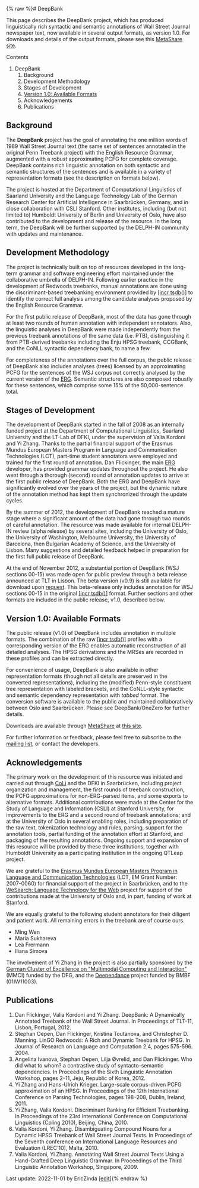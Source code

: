 {% raw %}# DeepBank

This page describes the DeepBank project, which has produced
linguistically rich syntactic and semantic annotations of Wall Street
Journal newspaper text, now available in several output formats, as
version 1.0. For downloads and details of the output formats, please see
this [MetaShare
site](http://metashare.dfki.de/repository/browse/deepbank/d550713c0bd211e38e2e003048d082a41c57b04b11e146f1887ceb7158e2038c/).

Contents

1. DeepBank
   1. Background
   2. Development Methodology
   3. Stages of Development
   4. [Version 1.0: Available
Formats]()
   5. Acknowledgements
   6. Publications

<a name="Background"/>


## Background

The **DeepBank** project has the goal of annotating the one
million words of 1989 Wall Street Journal text (the same set of
sentences annotated in the original Penn Treebank project) with the
English Resource Grammar, augmented with a robust approximating PCFG for
complete coverage. DeepBank contains rich linguistic
annotation on both syntactic and semantic structures of the sentences
and is available in a variety of representation formats (see the
description on formats below).

The project is hosted at the Department of Computational Linguistics of
Saarland University and the Language Technology Lab of the German
Research Center for Artificial Intelligence in Saarbrücken, Germany, and
in close collaboration with CSLI Stanford. Other institutes, including
(but not limited to) Humboldt University of Berlin and University of
Oslo, have also contributed to the development and release of the
resource. In the long term, the DeepBank will be further
supported by the DELPH-IN community with updates and maintenance.

<a name="Development_Methodology"/>


## Development Methodology

The project is technically built on top of resources developed in the
long-term grammar and software engineering effort maintained under the
collaborative umbrella of DELPH-IN. Following earlier practice in the
development of Redwoods treebanks, manual annotations are done using the
discriminant-based treebanking environment provided by [\[incr
tsdb()\]](http://www.delph-in.net/itsdb) to identify the correct full
analysis among the candidate analyses proposed by the English Resource
Grammar.

For the first public release of DeepBank, most of the data
has gone through at least two rounds of human annotation with
independent annotators. Also, the linguistic analyses in
DeepBank were made independently from the previous treebank
annotations of the same data (i.e. PTB), distinguishing it from
PTB-derived treebanks including the Enju HPSG treebank, CCGBank, and the
CoNLL syntactic dependency bank, to name a few.

For completeness of the annotations over the full corpus, the public
release of DeepBank also includes analyses (trees) licensed
by an approximating PCFG for the sentences of the WSJ corpus not
correctly analysed by the current version of the
[ERG](http://www.delph-in.net/erg). Semantic structures are also
composed robustly for these sentences, which comprise some 15% of the
50,000-sentence total.

<a name="Stages_of_Development"/>


## Stages of Development

The development of DeepBank started in the fall of 2008 as
an internally funded project at the Department of Computational
Linguistics, Saarland University and the LT-Lab of DFKI, under the
supervision of Valia Kordoni and Yi Zhang.
Thanks to the partial financial support of the Erasmus Mundus European
Masters Program in Language and Communication Technologies (LCT),
part-time student annotators were employed and trained for the first
round of annotation. Dan Flickinger, the main
[ERG](http://www.delph-in.net/erg) developer, has provided grammar
updates throughout the project. He also went through a thorough (second)
round of annotation updates to arrive at the first public release of
DeepBank. Both the ERG and DeepBank have
significantly evolved over the years of the project, but the dynamic
nature of the annotation method has kept them synchronized through the
update cycles.

By the summer of 2012, the development of DeepBank reached a
mature stage where a significant amount of the data had gone through two
rounds of careful annotation. The resource was made available for
internal DELPH-IN review (alpha release) by several sites, including the
University of Oslo, the University of Washington, Melbourne University,
the University of Barcelona, then Bulgarian Academy of Science, and the
University of Lisbon. Many suggestions and detailed feedback helped in
preparation for the first full public release of DeepBank.

At the end of November 2012, a substantial portion of
DeepBank (WSJ sections 00-15) was made open for public
preview through a beta release announced at TLT in Lisbon. The beta
version (v0.9) is still available for download upon
[request](http://www.coli.uni-saarland.de/projects/deepbank/request.cgi).
This beta-release only includes annotation for WSJ sections 00-15 in the
original [\[incr tsdb()\]](http://www.delph-in.net/itsdb) format.
Further sections and other formats are included in the public release,
v1.0, described below.

<a name="Version_1.0:_Available_Formats"/>


## Version 1.0: Available Formats

The public release (v1.0) of DeepBank includes annotation in
multiple formats. The combination of the raw [\[incr
tsdb()\]](http://www.delph-in.net/itsdb) profiles with a corresponding
version of the ERG enables automatic reconstruction of all detailed
analyses. The HPSG derivations and the
MRSes are recorded in these profiles and can be extracted
directly.

For convenience of usage, DeepBank is also available in
other representation formats (though not all details are preserved in
the converted representations), including the (modified) Penn-style
constituent tree representation with labeled brackets, and the
CoNLL-style syntactic and semantic dependency representation with
*tabbed* format. The conversion software is available to the public and
maintained collaboratively between Oslo and Saarbrücken. Please see
DeepBank/OneZero for further details.

Downloads are available through [MetaShare](/MetaShare) at [this
site](http://metashare.dfki.de/repository/browse/deepbank/d550713c0bd211e38e2e003048d082a41c57b04b11e146f1887ceb7158e2038c/).

For further information or feedback, please feel free to subscribe to
the [mailing list](http://lists.delph-in.net/mailman/listinfo/deepbank),
or contact the developers.

<a name="Acknowledgements"/>


## Acknowledgements

The primary work on the development of this resource was initiated and
carried out through [CoLi](/CoLi) and the DFKI in Saarbrücken, including
project organization and management, the first rounds of treebank
construction, the PCFG approximations for non-ERG-parsed items, and some
exports to alternative formats. Additional contributions were made at
the Center for the Study of Language and Information (CSLI) at Stanford
University, for improvements to the ERG and a second round of treebank
annotations; and at the University of Oslo in several enabling roles,
including preparation of the raw text, tokenization technology and
rules, parsing, support for the annotation tools, partial funding of the
annotation effort at Stanford, and packaging of the resulting
annotations. Ongoing support and expansion of this resource will be
provided by these three institutions, together with Humboldt University
as a participating institution in the ongoing QTLeap project.

We are grateful to the [Erasmus Mundus European Masters Program in
Language and Communication Technologies](http://lct-master.org/) (LCT,
EM Grant Number: 2007-0060) for financial support of the project in
Saarbrücken, and to the [WeSearch: Language Technology for the
Web](http://www.mn.uio.no/ifi/english/research/projects/wesearch/)
project for support of the contributions made at the University of Oslo
and, in part, funding of work at Stanford.

We are equally grateful to the following student annotators for their
diligent and patient work. All remaining errors in the treebank are of
course ours.

- Ming Wen
- Maria Sukhareva
- Lea Frermann
- Iliana Simova

The involvement of Yi Zhang in the project is also partially sponsored
by the [German Cluster of Excellence on "Multimodal Computing and
Interaction"](http://www.mmci.uni-saarland.de/) (MMCI) funded by the
DFG, and the [Deependance](http://deependance.dfki.de/) project funded
by BMBF (01IW11003).

<a name="Publications"/>


## Publications

1. Dan Flickinger, Valia Kordoni and Yi Zhang. DeepBank: A
Dynamically Annotated Treebank of the Wall Street Journal. In
Proceedings of TLT-11, Lisbon, Portugal, 2012.
2. Stephan Oepen, Dan Flickinger, Kristina Toutanova, and
Christopher D. Manning. LinGO Redwoods: A Rich and Dynamic Treebank
for HPSG. In Journal of Research on Language and Computation 2.4,
pages 575-596. 2004.
3. Angelina Ivanova, Stephan Oepen, Lilja Øvrelid, and Dan Flickinger.
Who did what to whom? a contrastive study of syntacto-semantic
dependencies. In Proceedings of the Sixth Linguistic Annotation
Workshop, pages 2–11, Jeju, Republic of Korea, 2012.
4. Yi Zhang and Hans-Ulrich Krieger. Large-scale corpus-driven PCFG
approximation of an HPSG. In Proceedings of the 12th International
Conference on Parsing Technologies, pages 198–208, Dublin,
Ireland, 2011.
5. Yi Zhang, Valia Kordoni. Discriminant Ranking for Efficient
Treebanking. In Proceedings of the 23rd International Conference on
Computational Linguistics (Coling 2010), Beijing, China, 2010.
6. Valia Kordoni, Yi Zhang. Disambiguating Compound Nouns for a Dynamic
HPSG Treebank of Wall Street Journal Texts. In Proceedings of the
Seventh conference on International Language Resources and
Evaluation (LREC'10), Malta, 2010.
7. Valia Kordoni, Yi Zhang. Annotating Wall Street Journal Texts Using
a Hand-Crafted Deep Linguistic Grammar. In Proceedings of the Third
Linguistic Annotation Workshop, Singapore, 2009.

Last update: 2022-11-01 by EricZinda [[edit](https://github.com/delph-in/docs/wiki/DeepBank/_edit)]{% endraw %}